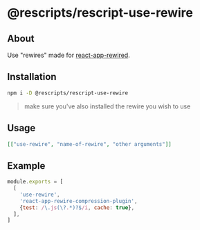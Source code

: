 # @rescripts/rescript-use-rewire

## About

Use "rewires" made for [react-app-rewired](https://github.com/timarney/react-app-rewired).

## Installation

```sh
npm i -D @rescripts/rescript-use-rewire
```

> make sure you've also installed the rewire you wish to use

## Usage

```json
[["use-rewire", "name-of-rewire", "other arguments"]]
```

## Example

```js
module.exports = [
  [
    'use-rewire',
    'react-app-rewire-compression-plugin',
    {test: /\.js(\?.*)?$/i, cache: true},
  ],
]
```
